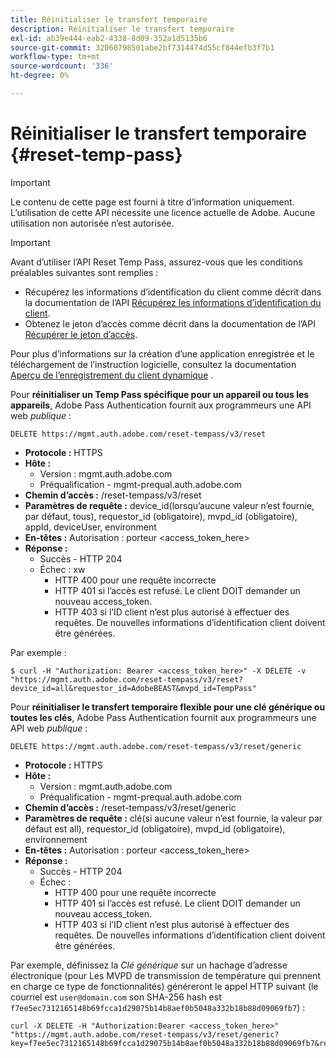 ```yaml
---
title: Réinitialiser le transfert temporaire
description: Réinitialiser le transfert temporaire
exl-id: ab39e444-eab2-4338-8d09-352a1d5135b6
source-git-commit: 32060798501abe2bf7314474d55cf844efb3f7b1
workflow-type: tm+mt
source-wordcount: '336'
ht-degree: 0%

---
```



# Réinitialiser le transfert temporaire {#reset-temp-pass}

>[!IMPORTANT]
>
> Le contenu de cette page est fourni à titre d’information uniquement. L’utilisation de cette API nécessite une licence actuelle de Adobe. Aucune utilisation non autorisée n’est autorisée.

>[!IMPORTANT]
>
> Avant d’utiliser l’API Reset Temp Pass, assurez-vous que les conditions préalables suivantes sont remplies :
>
> * Récupérez les informations d’identification du client comme décrit dans la documentation de l’API [Récupérez les informations d’identification du client](./dcr-api/apis/dynamic-client-registration-apis-retrieve-client-credentials.md).
> * Obtenez le jeton d’accès comme décrit dans la documentation de l’API [Récupérer le jeton d’accès](./dcr-api/apis/dynamic-client-registration-apis-retrieve-access-token.md).
>
> Pour plus d’informations sur la création d’une application enregistrée et le téléchargement de l’instruction logicielle, consultez la documentation [Aperçu de l’enregistrement du client dynamique](./dcr-api/dynamic-client-registration-overview.md) .

Pour **réinitialiser un Temp Pass spécifique pour un appareil ou tous les appareils**, Adobe Pass Authentication fournit aux programmeurs une API web *publique* :

```url
DELETE https://mgmt.auth.adobe.com/reset-tempass/v3/reset
```

* **Protocole :** HTTPS
* **Hôte :**
   * Version : mgmt.auth.adobe.com
   * Préqualification - mgmt-prequal.auth.adobe.com
* **Chemin d’accès :** /reset-tempass/v3/reset
* **Paramètres de requête :** device_id(lorsqu’aucune valeur n’est fournie, par défaut, tous), requestor_id (obligatoire), mvpd_id (obligatoire), appId, deviceUser, environment
* **En-têtes :** Autorisation : porteur &lt;access_token_here>
* **Réponse :**
   * Succès - HTTP 204
   * Échec : xw
      * HTTP 400 pour une requête incorrecte
      * HTTP 401 si l’accès est refusé. Le client DOIT demander un nouveau access_token.
      * HTTP 403 si l’ID client n’est plus autorisé à effectuer des requêtes. De nouvelles informations d’identification client doivent être générées.


Par exemple :

```curl
$ curl -H "Authorization: Bearer <access_token_here>" -X DELETE -v "https://mgmt.auth.adobe.com/reset-tempass/v3/reset?device_id=all&requestor_id=AdobeBEAST&mvpd_id=TempPass"
```

Pour **réinitialiser le transfert temporaire flexible pour une clé générique ou toutes les clés**, Adobe Pass Authentication fournit aux programmeurs une API web *publique* :

```url
DELETE https://mgmt.auth.adobe.com/reset-tempass/v3/reset/generic
```

* **Protocole :** HTTPS
* **Hôte :**
   * Version : mgmt.auth.adobe.com
   * Préqualification - mgmt-prequal.auth.adobe.com
* **Chemin d’accès :** /reset-tempass/v3/reset/generic
* **Paramètres de requête :** clé(si aucune valeur n’est fournie, la valeur par défaut est all), requestor_id (obligatoire), mvpd_id (obligatoire), environnement
* **En-têtes :** Autorisation : porteur &lt;access_token_here>
* **Réponse :**
   * Succès - HTTP 204
   * Échec :
      * HTTP 400 pour une requête incorrecte
      * HTTP 401 si l’accès est refusé. Le client DOIT demander un nouveau access_token.
      * HTTP 403 si l’ID client n’est plus autorisé à effectuer des requêtes. De nouvelles informations d’identification client doivent être générées.


Par exemple, définissez la *Clé générique* sur un hachage d’adresse électronique (pour
Les MVPD de transmission de température qui prennent en charge ce type de fonctionnalités) généreront le
appel HTTP suivant (le courriel est `user@domain.com` son SHA-256
hash est `f7ee5ec7312165148b69fcca1d29075b14b8aef0b5048a332b18b88d09069fb7`) :

```curl
curl -X DELETE -H "Authorization:Bearer <access_token_here>"
"https://mgmt.auth.adobe.com/reset-tempass/v3/reset/generic?key=f7ee5ec7312165148b69fcca1d29075b14b8aef0b5048a332b18b88d09069fb7&requestor_id=REF&mvpd_id=TempPassREF"
```
